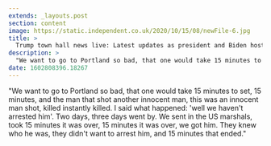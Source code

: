 ```yaml
--- 
extends: _layouts.post 
section: content 
image: https://static.independent.co.uk/2020/10/15/08/newFile-6.jpg 
title: > 
  Trump town hall news live: Latest updates as president and Biden host rival 2020 election events 
description: > 
  "We want to go to Portland so bad, that one would take 15 minutes to set, 15 minutes, and the man that shot another innocent man, this was an innocent man shot, killed instantly killed.I said what happened: 'well we haven't arrested him'.Two days, three days went by.We sent in the US marshals, took 15 minutes it was over, 15 minutes it was over, we got him.They knew who he was, they didn't want to arrest him, and 15 minutes that ended." 
date: 1602808396.18267 
--- 
```

"We want to go to Portland so bad, that one would take 15 minutes to set, 15 minutes, and the man that shot another innocent man, this was an innocent man shot, killed instantly killed. I said what happened: 'well we haven't arrested him'. Two days, three days went by. We sent in the US marshals, took 15 minutes it was over, 15 minutes it was over, we got him. They knew who he was, they didn't want to arrest him, and 15 minutes that ended."